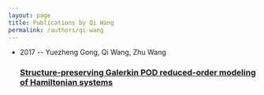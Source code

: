 ```yaml
---
layout: page
title: Publications by Qi Wang
permalink: /authors/qi-wang
---
```


<ul class="post-list">
<li><span class='post-meta'>2017 -- Yuezheng Gong, Qi Wang, Zhu Wang</span><h3><a class='post-link' href="{{ site.baseurl }}/structure-preserving-galerkin-pod-reduced-order-modeling-of-hamiltonian-systems">Structure-preserving Galerkin POD reduced-order modeling of Hamiltonian systems</a></h3></li>

</ul>
